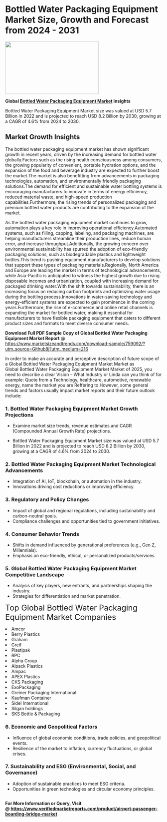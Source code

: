 <H1>Bottled Water Packaging Equipment Market Size, Growth and Forecast from 2024 - 2031</H1><img class="aligncenter size-medium wp-image-584254" src="https://thirdeyenews.in/wp-content/uploads/2024/09/Global-Market-Research-300x168.jpeg" alt="" width="300" height="168" /><p><strong>Global&nbsp;<a href="https://www.marketsizeandtrends.com/download-sample/759092/?utm_source=Github8j?utm_medium=216">Bottled Water Packaging Equipment Market</a> Insights</strong></p><p>Bottled Water Packaging Equipment Market size was valued at USD 5.7 Billion in 2022 and is projected to reach USD 8.2 Billion by 2030, growing at a CAGR of 4.6% from 2024 to 2030.</p><p><h2>Market Growth Insights</h2> <p>The bottled water packaging equipment market has shown significant growth in recent years, driven by the increasing demand for bottled water globally.Factors such as the rising health consciousness among consumers, the growing popularity of convenient, portable hydration options, and the expansion of the food and beverage industry are expected to further boost the market.The market is also benefitting from advancements in packaging technologies, automation, and environmentally friendly packaging solutions.The demand for efficient and sustainable water bottling systems is encouraging manufacturers to innovate in terms of energy efficiency, reduced material waste, and high-speed production capabilities.Furthermore, the rising trends of personalized packaging and premium bottled water products are contributing to the expansion of the market.</p> <p>As the bottled water packaging equipment market continues to grow, automation plays a key role in improving operational efficiency.Automated systems, such as filling, capping, labeling, and packaging machines, are helping manufacturers streamline their production lines, reduce human error, and increase throughput.Additionally, the growing concern over environmental sustainability has spurred the adoption of eco-friendly packaging solutions, such as biodegradable plastics and lightweight bottles.This trend is pushing equipment manufacturers to develop solutions that support these types of packaging materials.Regionally, North America and Europe are leading the market in terms of technological advancements, while Asia-Pacific is anticipated to witness the highest growth due to rising disposable incomes and urbanization, coupled with increasing demand for packaged drinking water.With the shift towards sustainability, there is an increasing focus on reducing carbon footprints and optimizing water usage during the bottling process.Innovations in water-saving technology and energy-efficient systems are expected to gain prominence in the coming years.Furthermore, the rise of e-commerce and online retail channels is expanding the market for bottled water, making it essential for manufacturers to have flexible packaging equipment that caters to different product sizes and formats to meet diverse consumer needs.<p><span class=""><strong>Download Full PDF Sample Copy of Global Bottled Water Packaging Equipment Market Report</strong> @ <a href="https://www.marketsizeandtrends.com/download-sample/759092/?utm_source=Github8j?utm_medium=216" target="_blank">https://www.marketsizeandtrends.com/download-sample/759092/?utm_source=Github8j?utm_medium=216</a></span></p><p>In order to make an accurate and perceptive description of future scope of a Global&nbsp;Bottled Water Packaging Equipment Market Market as Global&nbsp;Bottled Water Packaging Equipment Market Market of 2025, you need to describe a clear Vision &ndash; What Industry or Linda can you think of for example: Quote from a Technology, healthcare, automotive, renewable energy, name the market you are Reffering to.However, some general trends and factors usually impact market reports and their future outlook include:</p><h3>1.&nbsp;<strong>Bottled Water Packaging Equipment Market Growth Projections</strong></h3><ul><li>Examine market size trends, revenue estimates and CAGR (Compounded Annual Growth Rate) projections.</li><li><p>Bottled Water Packaging Equipment Market size was valued at USD 5.7 Billion in 2022 and is projected to reach USD 8.2 Billion by 2030, growing at a CAGR of 4.6% from 2024 to 2030.</p></li></ul><h3>2.&nbsp;<strong>Bottled Water Packaging Equipment Market Technological Advancements</strong></h3><ul><li>Integration of AI, IoT, blockchain, or automation in the industry.</li><li>Innovations driving cost reductions or improving efficiency.</li></ul><h3>3.&nbsp;<strong>Regulatory and Policy Changes</strong></h3><ul><li>Impact of global and regional regulations, including sustainability and carbon-neutral goals.</li><li>Compliance challenges and opportunities tied to government initiatives.</li></ul><h3>4.&nbsp;<strong>Consumer Behavior Trends</strong></h3><ul><li>Shifts in demand influenced by generational preferences (e.g., Gen Z, Millennials).</li><li>Emphasis on eco-friendly, ethical, or personalized products/services.</li></ul><h3>5.&nbsp;<strong>Global Bottled Water Packaging Equipment Market Competitive Landscape</strong></h3><ul><li>Analysis of key players, new entrants, and partnerships shaping the industry.</li><li>Strategies for differentiation and market penetration.</li></ul><p data-pm-slice="1 1 []"><span style="color: inherit; font-family: inherit; font-size: 25px;">Top Global Bottled Water Packaging Equipment Market Companies</span></p><div class="" data-test-id=""><p><li>Amcor</li><li> Berry Plastics</li><li> Graham</li><li> Greif</li><li> Plastipak</li><li> RPC</li><li> Alpha Group</li><li> Alpack Plastics</li><li> Ampac</li><li> APEX Plastics</li><li> CKS Packaging</li><li> ExoPackaging</li><li> Greiner Packaging International</li><li> Kaufman Container</li><li> Sidel International</li><li> Silgan holdings</li><li> SKS Bottle & Packaging</li></p></div><h3>6.&nbsp;<strong>Economic and Geopolitical Factors</strong></h3><ul><li>Influence of global economic conditions, trade policies, and geopolitical events.</li><li>Resilience of the market to inflation, currency fluctuations, or global crises.</li></ul><h3>7.&nbsp;<strong>Sustainability and ESG (Environmental, Social, and Governance)</strong></h3><ul><li>Adoption of sustainable practices to meet ESG criteria.</li><li>Opportunities in green technologies and circular economy principles.</li></ul><h2><strong style="font-size: 14px;">For More Information or Query, Visit @&nbsp;</strong><a style="background-color: #ffffff; font-size: 14px;" href="https://www.marketsizeandtrends.com/report/bottled-water-packaging-equipment-market/" target="_blank">https://www.verifiedmarketreports.com/product/airport-passenger-boarding-bridge-market</a></h2>